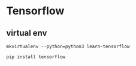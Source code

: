 # Tensorflow

## virtual env

```
mkvirtualenv --python=python3 learn-tensorflow

pip install tensorflow
```

